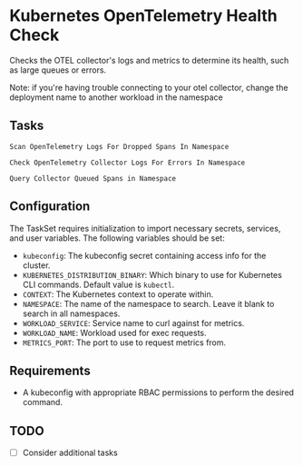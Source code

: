 # Kubernetes OpenTelemetry Health Check
Checks the OTEL collector's logs and metrics to determine its health, such as large queues or errors.

Note: if you're having trouble connecting to your otel collector, change the
 deployment name to another workload in the namespace

## Tasks
`Scan OpenTelemetry Logs For Dropped Spans In Namespace `

`Check OpenTelemetry Collector Logs For Errors In Namespace`

`Query Collector Queued Spans in Namespace`

## Configuration
The TaskSet requires initialization to import necessary secrets, services, and user variables. The following variables should be set:

- `kubeconfig`: The kubeconfig secret containing access info for the cluster.
- `KUBERNETES_DISTRIBUTION_BINARY`: Which binary to use for Kubernetes CLI commands. Default value is `kubectl`.
- `CONTEXT`: The Kubernetes context to operate within.
- `NAMESPACE`: The name of the namespace to search. Leave it blank to search in all namespaces.
- `WORKLOAD_SERVICE`: Service name to curl against for metrics.
- `WORKLOAD_NAME`: Workload used for exec requests.
- `METRICS_PORT`: The port to use to request metrics from.


## Requirements
- A kubeconfig with appropriate RBAC permissions to perform the desired command.

## TODO
- [ ] Consider additional tasks

